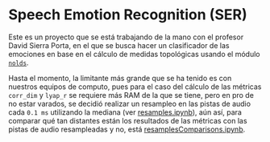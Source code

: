 # Speech Emotion Recognition (SER)

Este es un proyecto que se está trabajando de la mano con el profesor David Sierra Porta, en el que se busca hacer un clasificador de las emociones en base en el cálculo de medidas topológicas usando el módulo [`nolds`](https://github.com/CSchoel/nolds).

Hasta el momento, la limitante más grande que se ha tenido es con nuestros equipos de computo, pues para el caso del cálculo de las métricas `corr_dim` y `lyap_r` se requiere más RAM de la que se tiene, pero en pro de no estar varados, se decidió realizar un resampleo en las pistas de audio cada `0.1 ms` utilizando la mediana (ver [resamples.ipynb](resamples.ipynb)), aún así, para comparar qué tan distantes están los resultados de las métricas con las pistas de audio resampleadas y no, está [resamplesComparisons.ipynb](resamplesComparisons.ipynb).

